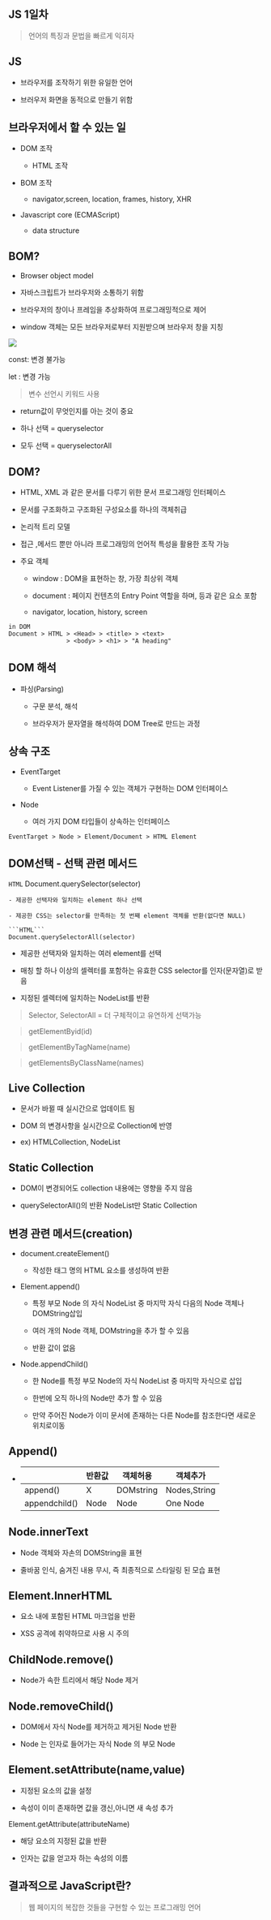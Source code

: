 ## JS 1일차

> 언어의 특징과 문법을 빠르게 익히자

## JS

- 브라우저를 조작하기 위한 유일한 언어

- 브러우저 화면을 동적으로 만들기 위함

## 브라우저에서 할 수 있는 일

- DOM 조작
  
  - HTML 조작

- BOM 조작
  
  - navigator,screen, location, frames, history, XHR

- Javascript core (ECMAScript)
  
  - data structure

## BOM?

- Browser object model

- 자바스크립트가 브라우저와 소통하기 위함

- 브라우저의 창이나 프레임을 추상화하여 프로그래밍적으로 제어

- window 객체는 모든 브라우저로부터 지원받으며 브라우저 창을 지칭

![](C:\Users\이주현\AppData\Roaming\marktext\images\2022-09-15-10-26-57-image.png)

const: 변경 불가능

let :  변경 가능

> 변수 선언시 키워드 사용

- return값이 무엇인지를 아는 것이 중요

- 하나 선택 = queryselector

- 모두 선택 = queryselectorAll

## DOM?

- HTML, XML 과 같은 문서를 다루기 위한 문서 프로그래밍 인터페이스

- 문서를 구조화하고 구조화된 구성요소를 하나의 객체취급

- 논리적 트리 모델

- 접근 ,메서드 뿐만 아니라 프로그래밍의 언어적 특성을 활용한 조작 가능

- 주요 객체
  
  - window : DOM을 표현하는 창, 가장 최상위 객체
  
  - document : 페이지 컨텐츠의 Entry Point 역할을 하며, <body> 등과 같은 요소 포함
  
  - navigator, location, history, screen

```textile
in DOM
Document > HTML > <Head> > <title> > <text>
                > <body> > <h1> > "A heading"
```

## DOM 해석

- 파싱(Parsing)
  
  - 구문 분석, 해석
  
  - 브라우저가 문자열을 해석하여 DOM Tree로 만드는 과정

## 상속 구조

- EventTarget
  
  - Event Listener를 가질 수 있는 객체가 구현하는 DOM 인터페이스

- Node
  
  - 여러 가지 DOM 타입들이 상속하는 인터페이스

```text
EventTarget > Node > Element/Document > HTML Element
```

## DOM선택 - 선택 관련 메서드

```HTML```
Document.querySelector(selector)

```
- 제공한 선택자와 일치하는 element 하나 선택

- 제공한 CSS는 selector를 만족하는 첫 번째 element 객체를 반환(없다면 NULL)

```HTML```
Document.querySelectorAll(selector)
```

- 제공한 선택자와 일치하는 여러 element를 선택

- 매칭 할 하나 이상의 셀렉터를 포함하는 유효한  CSS selector를 인자(문자열)로 받음

- 지정된 셀렉터에 일치하는 NodeList를 반환

> Selector, SelectorAll = 더 구체적이고 유연하게 선택가능

> getElementByid(id)

> getElementByTagName(name)

> getElementsByClassName(names)

## Live Collection

- 문서가 바뀔 때 실시간으로 업데이트 됨

- DOM 의 변경사항을 실시간으로  Collection에 반영

- ex) HTMLCollection, NodeList

## Static Collection

- DOM이 변경되어도 collection 내용에는 영향을 주지 않음

- querySelectorAll()의 반환 NodeList만 Static Collection

## 변경 관련 메서드(creation)

- document.createElement()
  
  - 작성한 태그 명의 HTML 요소를 생성하여 반환

- Element.append()
  
  - 특정 부모 Node 의 자식 NodeList 중 마지막 자식 다음의 Node  객체나 DOMString삽입
  
  - 여러 개의 Node 객체, DOMstring을 추가 할 수 있음
  
  - 반환 값이 없음

- Node.appendChild()
  
  - 한 Node를 특정 부모 Node의 자식 NodeList 중 마지막 자식으로 삽입
  
  - 한번에 오직 하나의 Node만 추가 할 수 있음
  
  - 만약 주어진 Node가 이미 문서에 존재하는 다른 Node를 참조한다면 새로운 위치로이동

## Append()

- |               | 반환값  | 객체허용      | 객체추가         |
  | ------------- | ---- | --------- | ------------ |
  | append()      | X    | DOMstring | Nodes,String |
  | appendchild() | Node | Node      | One Node     |



## Node.innerText

- Node 객체와 자손의 DOMString을 표현

- 줄바꿈 인식, 숨겨진 내용 무시, 즉 최종적으로 스타일링 된 모습 표현

## Element.InnerHTML

- 요소 내에 포함된 HTML 마크업을 반환

- XSS 공격에 취약하므로 사용 시 주의

## ChildNode.remove()

- Node가 속한 트리에서 해당 Node 제거



## Node.removeChild()

- DOM에서 자식 Node를 제거하고 제거된 Node 반환

- Node 는 인자로 들어가는 자식 Node  의 부모 Node



## Element.setAttribute(name,value)

- 지정된 요소의 값을 설정

- 속성이 이미 존재하면 값을 갱신,아니면 새 속성 추가



Element.getAttribute(attributeName)

- 해당 요소의 지정된 값을 반환

- 인자는 값을 얻고자 하는 속성의 이름

## 결과적으로 JavaScript란?

> 웹 페이지의 복잡한 것들을 구현할 수 있는 프로그래밍 언어








